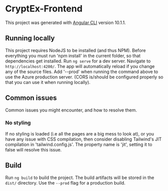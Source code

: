 # CryptEx-Frontend

This project was generated with [Angular CLI](https://github.com/angular/angular-cli) version 10.1.1.

## Running locally

This project requires NodeJS to be installed (and thus NPM).
Before everything you must run 'npm install' in the current folder, so that dependencies get installed.
Run `ng serve` for a dev server. Navigate to `http://localhost:4200/`. The app will automatically reload if you change any of the source files.
Add '--prod' when running the command above to use the Azure production server. (CORS is/should be configured properly so that you can use it when running locally).

## Common issues
Common issues you might encounter, and how to resolve them.

### No styling
If no styling is loaded (i.e all the pages are a big mess to look at), or you have any issue with CSS compilation,
then consider disabling Tailwind's JIT compilation in 'tailwind.config.js'. The property name is 'jit', setting it to false will resolve this issue.



## Build

Run `ng build` to build the project. The build artifacts will be stored in the `dist/` directory. Use the `--prod` flag for a production build.